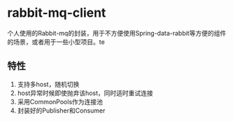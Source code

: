 # rabbit-mq-client
个人使用的Rabbit-mq的封装，用于不方便使用Spring-data-rabbit等方便的组件的场景，或者用于一些小型项目。te

## 特性
1. 支持多host，随机切换
2. host异常时候即使抛弃该host，同时适时重试连接
3. 采用CommonPools作为连接池
4. 封装好的Publisher和Consumer
